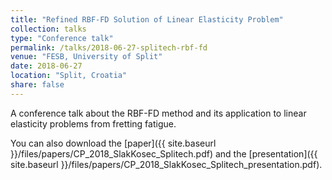 ```yaml
---
title: "Refined RBF-FD Solution of Linear Elasticity Problem"
collection: talks
type: "Conference talk"
permalink: /talks/2018-06-27-splitech-rbf-fd
venue: "FESB, University of Split"
date: 2018-06-27
location: "Split, Croatia"
share: false
---
```


A conference talk about the RBF-FD method and its application to
linear elasticity problems from fretting fatigue. 

You can also download the [paper]({{ site.baseurl }}/files/papers/CP_2018_SlakKosec_Splitech.pdf) and the
[presentation]({{ site.baseurl }}/files/papers/CP_2018_SlakKosec_Splitech_presentation.pdf).
